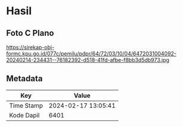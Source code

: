 # Hasil

## Foto C Plano

https://sirekap-obj-formc.kpu.go.id/077c/pemilu/pdpr/64/72/03/10/04/6472031004092-20240214-234431--76182392-d518-41fd-afbe-f8bb3d5db973.jpg


## Metadata

| Key        | Value               |
| ---------- | ------------------- |
| Time Stamp | 2024-02-17 13:05:41 |
| Kode Dapil | 6401                |



